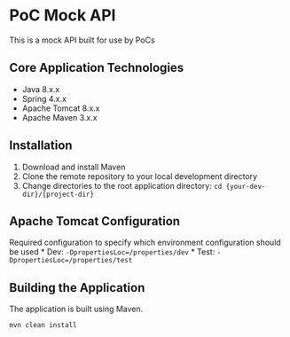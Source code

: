 #  PoC Mock API
This is a mock API built for use by PoCs

## Core Application Technologies
* Java 8.x.x
* Spring 4.x.x
* Apache Tomcat 8.x.x
* Apache Maven 3.x.x

## Installation
1. Download and install Maven
2. Clone the remote repository to your local development directory
3. Change directories to the root application directory: `cd {your-dev-dir}/{project-dir}`

## Apache Tomcat Configuration
Required configuration to specify which environment configuration should be used
    * Dev:  `-DpropertiesLoc=/properties/dev`
    * Test: `-DpropertiesLoc=/properties/test`

## Building the Application
The application is built using Maven.  

`mvn clean install`
